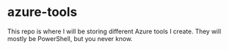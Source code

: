 # azure-tools
This repo is where I will be storing different Azure tools I create.
They will mostly be PowerShell, but you never know.

